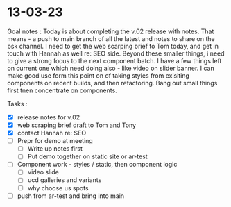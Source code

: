 # 13-03-23

Goal notes :
Today is about completing the v.02 release with notes. That means - a push to main branch of all the latest and notes to share on the bsk channel.
I need to get the web scarping brief to Tom today, and get in touch with Hannah as well re: SEO side.
Beyond these smaller things, i need to give a strong focus to the next component batch. I have a few things left on current one which need doing also - like video on slider banner.
I can make good use form this point on of taking styles from exisiting components on recent builds, and then refactoring.
Bang out small things first tnen concentrate on components.

Tasks :
- [x] release notes for v.02
- [x] web scraping brief draft to Tom and Tony
- [x] contact Hannah re: SEO
- [ ] Prepr for demo at meeting
  - [ ] Write up notes first
  - [ ] Put demo together on static site or ar-test

- [ ] Component work - styles / static, then component logic
  - [ ] video slide
  - [ ] ucd galleries and variants
  - [ ] why choose us spots
- [ ] push from ar-test and bring into main
